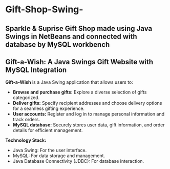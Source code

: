 # Gift-Shop-Swing-
## Sparkle &amp; Suprise Gift Shop made using Java Swings in NetBeans and connected with database by MySQL workbench 
## Gift-a-Wish: A Java Swings Gift Website with MySQL Integration

**Gift-a-Wish** is a Java Swing application that allows users to:

* **Browse and purchase gifts:** Explore a diverse selection of gifts categorized.
* **Deliver gifts:** Specify recipient addresses and choose delivery options for a seamless gifting experience.
* **User accounts:** Register and log in to manage personal information and track orders.
* **MySQL database:** Securely stores user data, gift information, and order details for efficient management.

**Technology Stack:**

* Java Swing: For the user interface.
* MySQL: For data storage and management.
* Java Database Connectivity (JDBC): For database interaction.


